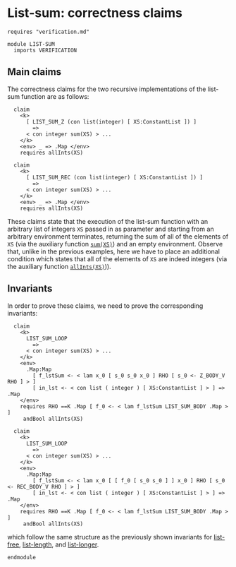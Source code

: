 # List-sum: correctness claims

```k
requires "verification.md"

module LIST-SUM
  imports VERIFICATION
```

## Main claims

The correctness claims for the two recursive implementations of the list-sum
function are as follows:

```k
  claim
    <k>
      [ LIST_SUM_Z (con list(integer) [ XS:ConstantList ]) ]
        =>
      < con integer sum(XS) > ...
    </k>
    <env> _ => .Map </env>
    requires allInts(XS)

  claim
    <k>
      [ LIST_SUM_REC (con list(integer) [ XS:ConstantList ]) ]
        =>
      < con integer sum(XS) > ...
    </k>
    <env> _ => .Map </env>
    requires allInts(XS)
```

These claims state that the execution of the list-sum function with
an arbitrary list of integers `XS` passed in as parameter and starting
from an arbitrary environment terminates, returning the sum of all of
the elements of `XS` (via the auxiliary function
[`sum(XS)`](verification.md#sumxs-calculating-the-sum-of-a-given-list-of-integers-xs))
and an empty environment. Observe that, unlike in the previous examples,
here we have to place an additional condition
which states that all of the elements of `XS` are indeed integers
(via the auxiliary function
[`allInts(XS)`](verification.md#allintsxs-capturing-that-xs-is-a-list-of-integers))).

## Invariants

In order to prove these claims, we need to prove the corresponding
invariants:

```k
  claim
    <k>
      LIST_SUM_LOOP
        =>
      < con integer sum(XS) > ...
    </k>
    <env>
      .Map:Map
        [ f_lstSum <- < lam x_0 [ s_0 s_0 x_0 ] RHO [ s_0 <- Z_BODY_V RHO ] > ]
        [ in_lst <- < con list ( integer ) [ XS:ConstantList ] > ] => .Map
    </env>
    requires RHO ==K .Map [ f_0 <- < lam f_lstSum LIST_SUM_BODY .Map > ]
     andBool allInts(XS)

  claim
    <k>
      LIST_SUM_LOOP
        =>
      < con integer sum(XS) > ...
    </k>
    <env>
      .Map:Map
        [ f_lstSum <- < lam x_0 [ [ f_0 [ s_0 s_0 ] ] x_0 ] RHO [ s_0 <- REC_BODY_V RHO ] > ]
        [ in_lst <- < con list ( integer ) [ XS:ConstantList ] > ] => .Map
    </env>
    requires RHO ==K .Map [ f_0 <- < lam f_lstSum LIST_SUM_BODY .Map > ]
     andBool allInts(XS)
```

which follow the same structure as the previously shown invariants for
[list-free](list-free.md#invariants), [list-length](list-length.md#invariants),
and [list-longer](list.longer.md#invariants).

```k
endmodule
```